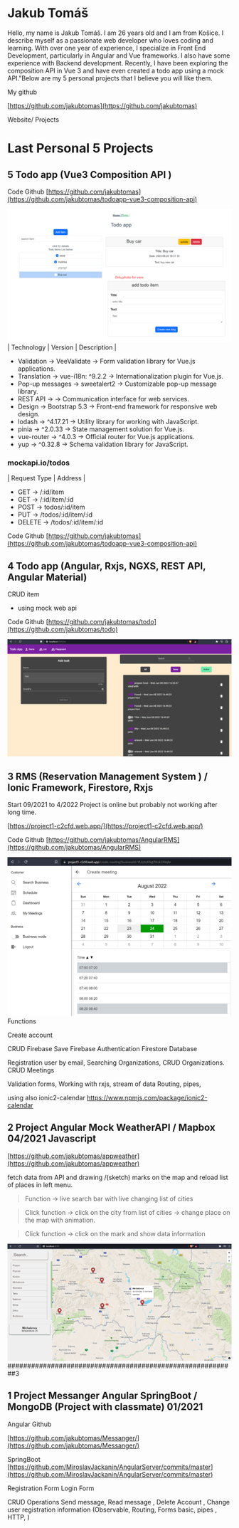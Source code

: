 # Jakub Tomáš 
 

Hello, my name is Jakub Tomáš. I am 26 years old and I am from Košice. I describe myself as a passionate web developer who loves coding and learning. With over one year of experience, I specialize in Front End Development, particularly in Angular and Vue frameworks. I also have some experience with Backend development. Recently, I have been exploring the composition API in Vue 3 and have even created a todo app using a mock API."Below are my 5 personal projects that I believe you will like them.

My github 

[https://github.com/jakubtomas](https://github.com/jakubtomas)


Website/ Projects

# Last Personal 5 Projects

##  5 Todo app (Vue3 Composition API )
Code Github
[https://github.com/jakubtomas](https://github.com/jakubtomas/todoapp-vue3-composition-api)

![GitHub Logo](/images/todovue3.png)
| Technology      | Version      | Description                                      |
- Validation       -> VeeValidate      -> Form validation library for Vue.js applications.
- Translation      -> vue-i18n: ^9.2.2 -> Internationalization plugin for Vue.js.
- Pop-up messages  -> sweetalert2      -> Customizable pop-up message library.
- REST API         ->                  -> Communication interface for web services.
- Design ->         Bootstrap 5.3      -> Front-end framework for responsive web design.
- lodash ->         ^4.17.21           -> Utility library for working with JavaScript.
- pinia           -> ^2.0.33           -> State management solution for Vue.js.
- vue-router -> ^4.0.3                 -> Official router for Vue.js applications.
- yup -> ^0.32.8                       -> Schema validation library for JavaScript.


### mockapi.io/todos
| Request Type | Address                   |
- GET -> /:id/item
- GET -> /:id/item/:id
- POST -> todos/:id/item
- PUT -> /todos/:id/item/:id
- DELETE -> /todos/:id/item/:id


Code Github
[https://github.com/jakubtomas](https://github.com/jakubtomas/todoapp-vue3-composition-api)



##  4 Todo app (Angular, Rxjs, NGXS, REST API, Angular Material)

CRUD item
- using mock web api 

Code Github
[https://github.com/jakubtomas/todo](https://github.com/jakubtomas/todo)

![GitHub Logo](/images/todo.png)




##  3 RMS (Reservation Management System ) / Ionic Framework, Firestore, Rxjs 
Start 09/2021 to 4/2022
Project is online but probably not working after long time.

[https://project1-c2cfd.web.app/](https://project1-c2cfd.web.app/)

Code Github
[https://github.com/jakubtomas/AngularRMS](https://github.com/jakubtomas/AngularRMS)

![GitHub Logo](/images/rms.png)
Functions 

Create account 

CRUD Firebase 
Save 
Firebase Authentication 
Firestore Database 

Registration user by email,
Searching Organizations,
CRUD Organizations.
CRUD Meetings

Validation forms,
Working with rxjs, stream of data 
Routing, pipes, 

using also  ionic2-calendar
https://www.npmjs.com/package/ionic2-calendar



##  2 Project  Angular Mock WeatherAPI / Mapbox 04/2021  Javascript 
[https://github.com/jakubtomas/appweather](https://github.com/jakubtomas/appweather)


fetch data from API and drawing /(sketch) marks on the map and reload list of places in left menu.

> Function -> live search bar with  live changing list of cities  

> Click function -> click on the city from list of cities -> change place on the map with animation.

> Click function  -> click on the mark and show data information 


![GitHub Logo](/images/weather.png)
 ##########################################################3

## 1 Project  Messanger Angular SpringBoot / MongoDB (Project with classmate) 01/2021
Angular Github

[https://github.com/jakubtomas/Messanger/](https://github.com/jakubtomas/Messanger/)


SpringBoot 
[https://github.com/MiroslavJackanin/AngularServer/commits/master](https://github.com/MiroslavJackanin/AngularServer/commits/master)

Registration Form
Login Form

CRUD Operations
Send message, Read message , Delete Account , Change user registration information
(Observable, Routing, Forms basic, pipes , HTTP, )

